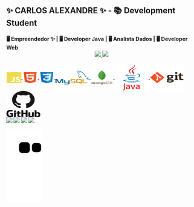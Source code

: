<h2> ✨ CARLOS ALEXANDRE ✨ - 📚 Development Student <br> <h4>🖥️ Empreendedor ✨ | 🖥️ Developer Java | 🖥️ Analista Dados | 🖥️ Developer Web  <br>
<div align="center">
  <a href="https://github.com/Carlosaleee">
  <img height="180em" src="https://github-readme-stats.vercel.app/api?username=Carlosaleee&show_icons=true&theme=dracula&include_all_commits=true&count_private=true"/>
  <img height="180em" src="https://github-readme-stats.vercel.app/api/top-langs/?username=Carlosaleee&layout=compact&langs_count=7&theme=dracula"/></div>  
<div style="display: inline_block"><br>
  <img align="center" alt="Rafa-Js" height="30" width="40" src="https://raw.githubusercontent.com/devicons/devicon/master/icons/javascript/javascript-plain.svg">
  <img align="center" alt="Rafa-HTML" height="30" width="40" src="https://raw.githubusercontent.com/devicons/devicon/master/icons/html5/html5-original.svg">
  <img align="center" alt="Rafa-CSS" height="30" width="40" src="https://raw.githubusercontent.com/devicons/devicon/master/icons/css3/css3-original.svg">
    <img align="center" alt="Rafa-CSS" height="70" width="90" src="https://raw.githubusercontent.com/devicons/devicon/master/icons/mysql/mysql-original-wordmark.svg">
     <img align="center" alt="Rafa-CSS" height="40" width="60" src="https://raw.githubusercontent.com/devicons/devicon/master/icons/mongodb/mongodb-original-wordmark.svg">
    <img align="center" alt="Rafa-CSS" height="70" width="90" src="https://raw.githubusercontent.com/devicons/devicon/master/icons/java/java-original-wordmark.svg">
    <img align="center" alt="Rafa-CSS" height="70" width="90" src="https://raw.githubusercontent.com/devicons/devicon/master/icons/git/git-original-wordmark.svg">
    <img align="center" alt="Rafa-CSS" height="70" width="90" src="https://raw.githubusercontent.com/devicons/devicon/master/icons/github/github-original-wordmark.svg">
  
  <div> 
  <a href="https://instagram.com/carlos_aleee" target="_blank"><img src="https://img.shields.io/badge/-Instagram-%23E4405F?style=for-the-badge&logo=instagram&logoColor=white" target="_blank"></a>
 <a href="https://discord.com/channels/@me" target="_blank"><img src="https://img.shields.io/badge/Discord-7289DA?style=for-the-badge&logo=discord&logoColor=white" target="_blank"></a> 
  <a href = "mailto:alexandregularte013@gmail.com"><img src="https://img.shields.io/badge/-Gmail-%23333?style=for-the-badge&logo=gmail&logoColor=white" target="_blank"></a>
  <a href="https://www.linkedin.com/in/carlos-alexandre-877243129/" target="_blank"><img src="https://img.shields.io/badge/-LinkedIn-%230077B5?style=for-the-badge&logo=linkedin&logoColor=white" target="_blank"></a> 

  ![Snake animation](https://github.com/rafaballerini/rafaballerini/blob/output/github-contribution-grid-snake.svg)
 
</div>
